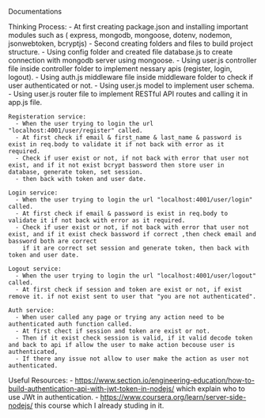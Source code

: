 Documentations

  Thinking Process:
    - At first creating package.json and installing important modules such as ( express, mongodb, mongoose, dotenv, nodemon, jsonwebtoken, bcryptjs) 
    - Second creating folders and files to build project structure.
    - Using config folder and created file database.js to create connection with mongodb server using mongoose.
    - Using user.js controller file inside controller folder to implement nessary apis (register, login, logout).
    - Using auth.js middleware file inside middleware folder to check if user authenticated or not.
    - Using user.js model to implement user schema.
    - Using user.js router file to implement RESTful API routes and calling it in app.js file.
    
    Registeration service:
      - When the user trying to login the url "localhost:4001/user/register" called.
      - At first check if email & first_name & last_name & password is exist in req.body to validate it if not back with error as it required.
      - Check if user exist or not, if not back with error that user not exist, and if it not exist bcrypt bassword then store user in database, generate token, set session.
      - then back with token and user date.
       
    Login service:
      - When the user trying to login the url "localhost:4001/user/login" called.
      - At first check if email & password is exist in req.body to validate it if not back with error as it required.
      - Check if user exist or not, if not back with error that user not exist, and if it exist check bassword if correct ,then check email and bassword both are correct
        if it are correct set session and generate token, then back with token and user date.
    
    Logout service:
      - When the user trying to login the url "localhost:4001/user/logout" called.
      - At first check if session and token are exist or not, if exist remove it. if not exist sent to user that "you are not authenticated".
      
    Auth service:
      - When user called any page or trying any action need to be authenticated auth function called.
      - At first chect if session and token are exist or not.
      - Then if it exist check session is valid, if it valid decode token and back to api if allow the user to make action becouse user is authenticated,
      - If there any issue not allow to user make the action as user not authenticated.
      
 Useful Resources:
    - https://www.section.io/engineering-education/how-to-build-authentication-api-with-jwt-token-in-nodejs/ which explain who to use JWt in authentication.
    - https://www.coursera.org/learn/server-side-nodejs/ this course which I already studing in it.

